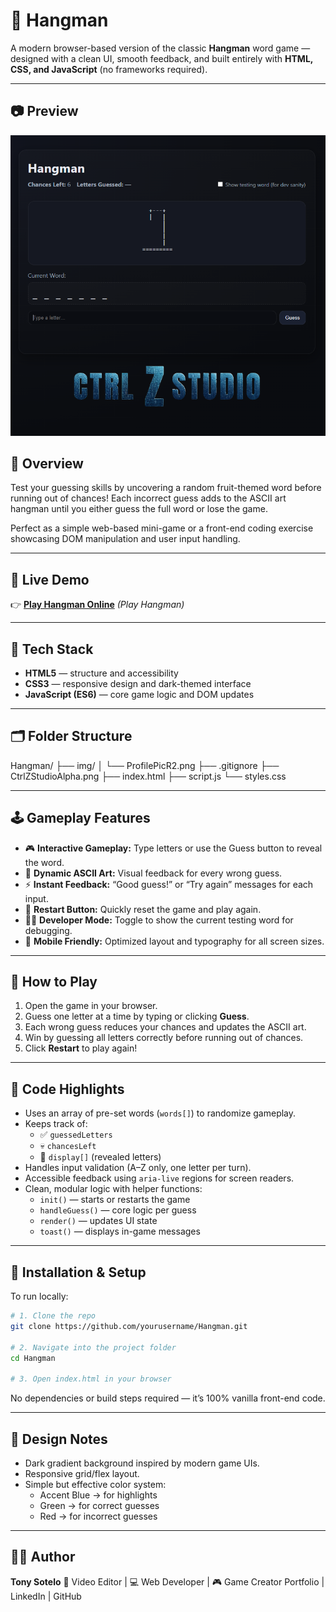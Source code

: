 # 🎯 Hangman

A modern browser-based version of the classic **Hangman** word game — designed with a clean UI, smooth feedback, and built entirely with **HTML, CSS, and JavaScript** (no frameworks required).

---

## 📷 Preview
![Hangman Preview](./img/hangmanImgV1.PNG)


## 🧠 Overview

Test your guessing skills by uncovering a random fruit-themed word before running out of chances! Each incorrect guess adds to the ASCII art hangman until you either guess the full word or lose the game.  

Perfect as a simple web-based mini-game or a front-end coding exercise showcasing DOM manipulation and user input handling.

---

## 🚀 Live Demo

👉 [**Play Hangman Online**](#) _(<a src="https://hangman-v1.onrender.com/" target="_blank">Play Hangman</a>)_

---

## 🧰 Tech Stack

- **HTML5** — structure and accessibility
- **CSS3** — responsive design and dark-themed interface
- **JavaScript (ES6)** — core game logic and DOM updates

---

## 🗂️ Folder Structure

Hangman/
├── img/
│ └── ProfilePicR2.png
├── .gitignore
├── CtrlZStudioAlpha.png
├── index.html
├── script.js
└── styles.css


---

## 🕹️ Gameplay Features

- 🎮 **Interactive Gameplay:** Type letters or use the Guess button to reveal the word.
- 🧩 **Dynamic ASCII Art:** Visual feedback for every wrong guess.
- ⚡ **Instant Feedback:** “Good guess!” or “Try again” messages for each input.
- 🔄 **Restart Button:** Quickly reset the game and play again.
- 🧑‍💻 **Developer Mode:** Toggle to show the current testing word for debugging.
- 📱 **Mobile Friendly:** Optimized layout and typography for all screen sizes.

---

## 🧩 How to Play

1. Open the game in your browser.
2. Guess one letter at a time by typing or clicking **Guess**.
3. Each wrong guess reduces your chances and updates the ASCII art.
4. Win by guessing all letters correctly before running out of chances.
5. Click **Restart** to play again!

---

## 🧠 Code Highlights

- Uses an array of pre-set words (`words[]`) to randomize gameplay.
- Keeps track of:
  - ✅ `guessedLetters`
  - 💀 `chancesLeft`
  - 🔡 `display[]` (revealed letters)
- Handles input validation (A–Z only, one letter per turn).
- Accessible feedback using `aria-live` regions for screen readers.
- Clean, modular logic with helper functions:
  - `init()` — starts or restarts the game  
  - `handleGuess()` — core logic per guess  
  - `render()` — updates UI state  
  - `toast()` — displays in-game messages

---

## 🧱 Installation & Setup

To run locally:

```bash
# 1. Clone the repo
git clone https://github.com/yourusername/Hangman.git

# 2. Navigate into the project folder
cd Hangman

# 3. Open index.html in your browser
```
No dependencies or build steps required — it’s 100% vanilla front-end code.

---

## 🎨 Design Notes

- Dark gradient background inspired by modern game UIs.
- Responsive grid/flex layout.
- Simple but effective color system:
  - Accent Blue → for highlights
  - Green → for correct guesses
  - Red → for incorrect guesses

---

## 🧑‍💻 Author

**Tony Sotelo**
🎥 Video Editor | 💻 Web Developer | 🎮 Game Creator
<a src="https://portfolio-kj53.onrender.com/index.html" target="_blank">Portfolio</a> | <a src ="https://www.linkedin.com/in/tonysotelovfx/" target="_blank">LinkedIn</a> | <a src="https://github.com/TonySoteloCodeFX" target="_blank">GitHub</a>
